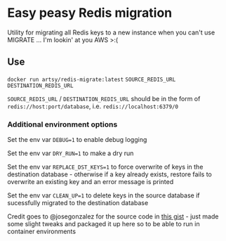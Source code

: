 # Easy peasy Redis migration

Utility for migrating all Redis keys to a new instance when you can't use MIGRATE ... I'm lookin' at you AWS >:(

## Use

`docker run artsy/redis-migrate:latest` `SOURCE_REDIS_URL` `DESTINATION_REDIS_URL`

`SOURCE_REDIS_URL` / `DESTINATION_REDIS_URL` should be in the form of `redis://host:port/database`, i.e. `redis://localhost:6379/0`

### Additional environment options

Set the env var `DEBUG=1` to enable debug logging

Set the env var `DRY_RUN=1` to make a dry run

Set the env var `REPLACE_DST_KEYS=1` to force overwrite of keys in the destination database - otherwise if a key already exists, restore fails to overwrite an existing key and an error message is printed

Set the env var `CLEAN_UP=1` to delete keys in the source database if sucessfully migrated to the destination database


Credit goes to @josegonzalez for the source code in [this gist](https://gist.github.com/josegonzalez/6049a72cb163337a18102743061dfcac) - just made some slight tweaks and packaged it up here so to be able to run in container environments
